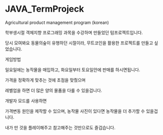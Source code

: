 # JAVA_TermProjeck

Agricultural product management program (korean)

학부생시절 객체지향 프로그래밍 과목을 수강하며 만들었던 텀프로젝트입니다.

당시 모여봐요 동물의숲이 유행하던 시절이라, 무트코인을 활용한 프로젝트를 만들고 싶었습니다.



게임방법

일요일에는 농작물을 매입하고, 화요일부터 토요일안에 판매를 하시면됩니다.

가격을 정확하게 맞추는 것에 초점을 맞췄으며

레벨업을 하면 더 많은 양의 물품을 다룰 수 있을겁니다.

개발자 모드를 사용하면

가격변동 원인을 제작할 수 있으며, 농작물 사진이 있다면 농작물을 더 추가할 수 있을겁니다.

내가 만 것을 플레이해주고 참고해주는 것만으로도 즐겁습니다.

